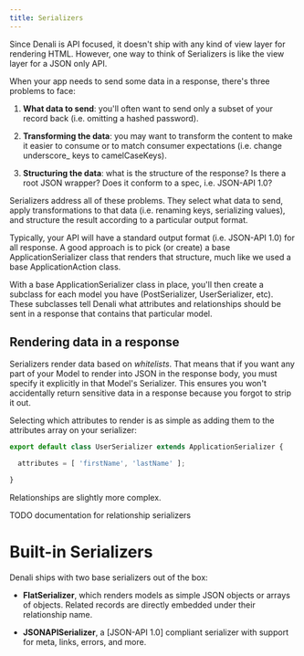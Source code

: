 ```yaml
---
title: Serializers
---
```


Since Denali is API focused, it doesn't ship with any kind of view layer for
rendering HTML. However, one way to think of Serializers is like the view layer
for a JSON only API.

When your app needs to send some data in a response, there's three problems to
face:

  1. **What data to send**: you'll often want to send only a subset of your
  record back (i.e. omitting a hashed password).

  2. **Transforming the data**: you may want to transform the content to make it
  easier to consume or to match consumer expectations (i.e. change underscore_
  keys to camelCaseKeys).

  3. **Structuring the data**: what is the structure of the response? Is there a
     root JSON wrapper? Does it conform to a spec, i.e. JSON-API 1.0?

Serializers address all of these problems. They select what data to send, apply
transformations to that data (i.e. renaming keys, serializing values), and
structure the result according to a particular output format.

Typically, your API will have a standard output format (i.e. JSON-API 1.0) for all response. A
good approach is to pick (or create) a base ApplicationSerializer class that renders that
structure, much like we used a base ApplicationAction class.

With a base ApplicationSerializer class in place, you'll then create a subclass
for each model you have (PostSerializer, UserSerializer, etc). These subclasses
tell Denali what attributes and relationships should be sent in a response that
contains that particular model.

## Rendering data in a response

Serializers render data based on _whitelists_. That means that if you want any
part of your Model to render into JSON in the response body, you must specify
it explicitly in that Model's Serializer. This ensures you won't
accidentally return sensitive data in a response because you forgot to strip it
out.

Selecting which attributes to render is as simple as adding them to the
attributes array on your serializer:

```js
export default class UserSerializer extends ApplicationSerializer {

  attributes = [ 'firstName', 'lastName' ];

}
```

Relationships are slightly more complex.

TODO documentation for relationship serializers

# Built-in Serializers

Denali ships with two base serializers out of the box:

  * **FlatSerializer**, which renders models as simple JSON objects or arrays of
  objects. Related records are directly embedded under their relationship name.

  * **JSONAPISerializer**, a [JSON-API 1.0] compliant serializer with support
  for meta, links, errors, and more.

